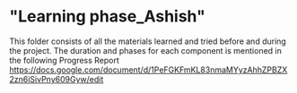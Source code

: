 # "Learning phase_Ashish" 
This folder consists of all the materials learned and tried before and during the project. The duration and phases for each component is mentioned in the following Progress Report https://docs.google.com/document/d/1PeFGKFmKL83nmaMYyzAhhZPBZX2zn6iSivPny609Gyw/edit


